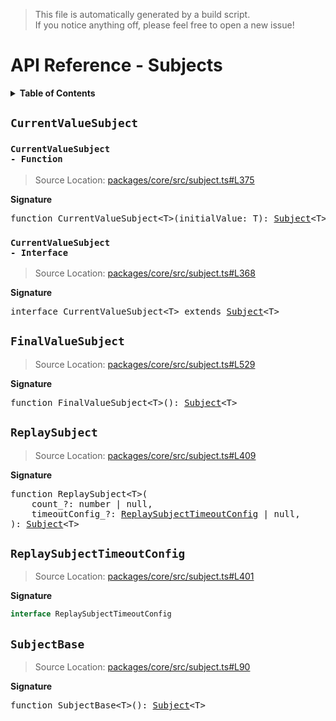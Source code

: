> This file is automatically generated by a build script.<br>If you notice anything off, please feel free to open a new issue!

# API Reference - Subjects

<details><summary><b>Table of Contents</b></summary><br>

1. [<code>CurrentValueSubject</code>](#currentvaluesubject) - [<code>Function</code>](#currentvaluesubject-function), [<code>Interface</code>](#currentvaluesubject-interface)
2. [<code>FinalValueSubject</code>](#finalvaluesubject)
3. [<code>ReplaySubject</code>](#replaysubject)
   1. [<code>ReplaySubjectTimeoutConfig</code>](#replaysubjecttimeoutconfig)
4. [<code>SubjectBase</code>](#subjectbase)</details>

## <code>CurrentValueSubject</code>

### <a name="currentvaluesubject-function"></a><code>CurrentValueSubject - Function</code>

> Source Location: [packages\/core\/src\/subject.ts#L375](..\/..\/..\/packages\/core\/src\/subject.ts#L375)

<b>Signature</b>

<pre>function CurrentValueSubject&lt;T&gt;(initialValue: T): <a href="basics.md#subject-interface">Subject</a>&lt;T&gt;</pre>

### <a name="currentvaluesubject-interface"></a><code>CurrentValueSubject - Interface</code>

> Source Location: [packages\/core\/src\/subject.ts#L368](..\/..\/..\/packages\/core\/src\/subject.ts#L368)

<b>Signature</b>

<pre>interface CurrentValueSubject&lt;T&gt; extends <a href="basics.md#subject-interface">Subject</a>&lt;T&gt; </pre>

## <code>FinalValueSubject</code>

> Source Location: [packages\/core\/src\/subject.ts#L529](..\/..\/..\/packages\/core\/src\/subject.ts#L529)

<b>Signature</b>

<pre>function FinalValueSubject&lt;T&gt;(): <a href="basics.md#subject-interface">Subject</a>&lt;T&gt;</pre>

## <code>ReplaySubject</code>

> Source Location: [packages\/core\/src\/subject.ts#L409](..\/..\/..\/packages\/core\/src\/subject.ts#L409)

<b>Signature</b>

<pre>function ReplaySubject&lt;T&gt;(<br>    count_?: number | null,<br>    timeoutConfig_?: <a href="#replaysubjecttimeoutconfig">ReplaySubjectTimeoutConfig</a> | null,<br>): <a href="basics.md#subject-interface">Subject</a>&lt;T&gt;</pre>

## <code>ReplaySubjectTimeoutConfig</code>

> Source Location: [packages\/core\/src\/subject.ts#L401](..\/..\/..\/packages\/core\/src\/subject.ts#L401)

<b>Signature</b>

```ts
interface ReplaySubjectTimeoutConfig 
```

## <code>SubjectBase</code>

> Source Location: [packages\/core\/src\/subject.ts#L90](..\/..\/..\/packages\/core\/src\/subject.ts#L90)

<b>Signature</b>

<pre>function SubjectBase&lt;T&gt;(): <a href="basics.md#subject-interface">Subject</a>&lt;T&gt;</pre>
